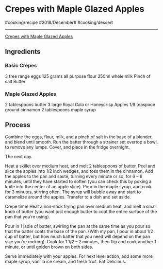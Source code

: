 # Crepes with Maple Glazed Apples
#cooking/recipe #2018/December# #cooking/dessert
- - - -
[Crepes with Maple Glazed Apples](https://dennistheprescott.com/2016/02/09/crepes-with-maple-glazed-apples/)

## Ingredients
### Basic Crepes 
3 free range eggs
125 grams all purpose flour
250ml whole milk
Pinch of salt
Butter

### Maple Glazed Apples
2 tablespoons butter
3 large Royal Gala or Honeycrisp Apples
1/8 teaspoon ground cinnamon
2 tablespoons maple syrup

## Process
Combine the eggs, flour, milk, and a pinch of salt in the base of a blender, and blend until smooth. Run the batter through a strainer set overtop a bowl, to remove any lumps. Cover, and place in the fridge overnight.

The next day.

Heat a skillet over medium heat, and melt 2 tablespoons of butter. Peel and slice the apples into 1/2 inch wedges, and toss them in the cinnamon. Add the apples to the pan and sauté, turning every minute or so, for 6 – 8 minutes, until they have started to soften (you can check this by poking a knife into the center of an apple slice). Pour in the maple syrup, and cook for 3 minutes, stirring often. The syrup will bubble away and start to caramelize around the apples. Transfer to a dish and set aside.

Crepe time! Heat a non-stick frying pan over medium heat, and melt a small knob of butter (you want just enough butter to coat the entire surface of the pan that you’re using).

Pour in 1 ladle of batter, swirling the pan at the same time as you pour so that the batter coats the base of the pan. (With my pan, I pour in about 1/2 cup of batter, but how much batter that you need will depend on the pan size you’re rocking). Cook for 1 1/2 – 2 minutes, then flip and cook another 1 minute, or until golden brown on both sides.

Serve immediately with your apples. For next level action, add some more maple syrup, vanilla ice cream, and fresh fruit. Eat Delicious.